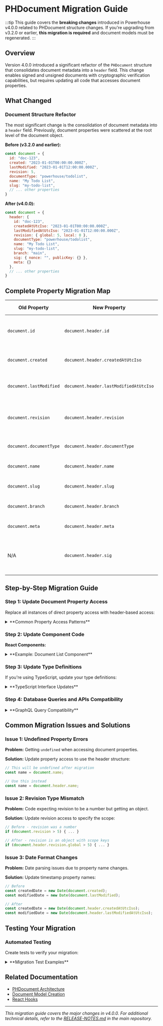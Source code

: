 # PHDocument Migration Guide

:::tip
This guide covers the **breaking changes** introduced in Powerhouse v4.0.0 related to PHDocument structure changes. If you're upgrading from v3.2.0 or earlier, **this migration is required** and document models must be regenerated.
:::

## Overview

Version 4.0.0 introduced a significant refactor of the `PHDocument` structure that consolidates document metadata into a `header` field. This change enables signed and unsigned documents with cryptographic verification capabilities, but requires updating all code that accesses document properties.

## What Changed

### Document Structure Refactor

The most significant change is the consolidation of document metadata into a `header` field. Previously, document properties were scattered at the root level of the document object.

**Before (v3.2.0 and earlier):**
```javascript
const document = {
  id: "doc-123",
  created: "2023-01-01T00:00:00.000Z",
  lastModified: "2023-01-01T12:00:00.000Z",
  revision: 5,
  documentType: "powerhouse/todolist",
  name: "My Todo List",
  slug: "my-todo-list",
  // ... other properties
}
```

**After (v4.0.0):**
```javascript
const document = {
  header: {
    id: "doc-123",
    createdAtUtcIso: "2023-01-01T00:00:00.000Z",
    lastModifiedAtUtcIso: "2023-01-01T12:00:00.000Z",
    revision: { global: 5, local: 0 },
    documentType: "powerhouse/todolist",
    name: "My Todo List",
    slug: "my-todo-list",
    branch: "main",
    sig: { nonce: "", publicKey: {} },
    meta: {}
  },
  // ... other properties
}
```

## Complete Property Migration Map

| **Old Property** | **New Property** | **Additional Changes** |
|------------------|------------------|------------------------|
| `document.id` | `document.header.id` | Now an Ed25519 signature for signed documents |
| `document.created` | `document.header.createdAtUtcIso` | **Renamed** to include UTC ISO specification |
| `document.lastModified` | `document.header.lastModifiedAtUtcIso` | **Renamed** to include UTC ISO specification |
| `document.revision` | `document.header.revision` | Now an **object** with scope keys (e.g., `{ global: 5, local: 0 }`) |
| `document.documentType` | `document.header.documentType` | No additional changes |
| `document.name` | `document.header.name` | No additional changes |
| `document.slug` | `document.header.slug` | No additional changes |
| `document.branch` | `document.header.branch` | Now explicitly included |
| `document.meta` | `document.header.meta` | Now explicitly included |
| N/A | `document.header.sig` | **New** - Signature information for document verification |

## Step-by-Step Migration Guide

### Step 1: Update Document Property Access

Replace all instances of direct property access with header-based access:

<details>
<summary>**Common Property Access Patterns**</summary>

**Document ID Access:**
```javascript
// Before
const documentId = document.id;

// After
const documentId = document.header.id;
```

**Document Name Access:**
```javascript
// Before
const documentName = document.name;

// After
const documentName = document.header.name;
```

**Document Type Access:**
```javascript
// Before
const docType = document.documentType;

// After
const docType = document.header.documentType;
```

**Timestamp Access:**
```javascript
// Before
const created = document.created;
const lastModified = document.lastModified;

// After
const created = document.header.createdAtUtcIso;
const lastModified = document.header.lastModifiedAtUtcIso;
```

**Revision Access:**
```javascript
// Before
const revision = document.revision; // Was a number

// After
const globalRevision = document.header.revision.global; // Now an object
const localRevision = document.header.revision.local;
// Or get all revisions
const allRevisions = document.header.revision; // { global: 5, local: 0, ... }
```

</details>

### Step 2: Update Component Code

**React Components:**

<details>
<summary>**Example: Document List Component**</summary>

```jsx
// Before
function DocumentList({ documents }) {
  return (
    <div>
      {documents.map(doc => (
        <div key={doc.id} className="document-item">
          <h3>{doc.name}</h3>
          <p>Type: {doc.documentType}</p>
          <p>Last modified: {new Date(doc.lastModified).toLocaleDateString()}</p>
          <p>Revision: {doc.revision}</p>
        </div>
      ))}
    </div>
  );
}

// After
function DocumentList({ documents }) {
  return (
    <div>
      {documents.map(doc => (
        <div key={doc.header.id} className="document-item">
          <h3>{doc.header.name}</h3>
          <p>Type: {doc.header.documentType}</p>
          <p>Last modified: {new Date(doc.header.lastModifiedAtUtcIso).toLocaleDateString()}</p>
          <p>Global Revision: {doc.header.revision.global}</p>
        </div>
      ))}
    </div>
  );
}
```

</details>

### Step 3: Update Type Definitions

If you're using TypeScript, update your type definitions:

<details>
<summary>**TypeScript Interface Updates**</summary>

```typescript
// Before
interface MyDocument {
  id: string;
  name: string;
  documentType: string;
  created: string;
  lastModified: string;
  revision: number;
  // ... other properties
}

// After
interface MyDocument {
  header: {
    id: string;
    name: string;
    documentType: string;
    createdAtUtcIso: string;
    lastModifiedAtUtcIso: string;
    revision: {
      [scope: string]: number;
    };
    slug: string;
    branch: string;
    sig: {
      nonce: string;
      publicKey: any;
    };
    meta?: {
      preferredEditor?: string;
    };
  };
  // ... other properties
}
```

</details>

### Step 4: Database Queries and APIs Compatibility

<details>
<summary>**GraphQL Query Compatibility**</summary>

**GraphQL Queries:**
```graphql
# Your existing queries continue to work unchanged
query GetDocument($id: ID!) {
  document(id: $id) {
    id              # Still works due to response transformation
    name            # Still works due to response transformation
    documentType    # Still works due to response transformation
    created         # Still works due to response transformation
    lastModified    # Still works due to response transformation
    revision        # Still works due to response transformation
  }
}
```

:::tip
**GraphQL Backward Compatibility:** The GraphQL API maintains backward compatibility through response transformation. Your existing queries will continue to work without changes. However, when working with the raw document objects in your application code, you'll need to use the new header structure.
:::

</details>





## Common Migration Issues and Solutions

### Issue 1: Undefined Property Errors

**Problem:** Getting `undefined` when accessing document properties.

**Solution:** Update property access to use the header structure:

```javascript
// This will be undefined after migration
const name = document.name;

// Use this instead
const name = document.header.name;
```

### Issue 2: Revision Type Mismatch

**Problem:** Code expecting revision to be a number but getting an object.

**Solution:** Update revision access to specify the scope:

```javascript
// Before - revision was a number
if (document.revision > 5) { ... }

// After - revision is an object with scope keys
if (document.header.revision.global > 5) { ... }
```

### Issue 3: Date Format Changes

**Problem:** Date parsing issues due to property name changes.

**Solution:** Update timestamp property names:

```javascript
// Before
const createdDate = new Date(document.created);
const modifiedDate = new Date(document.lastModified);

// After
const createdDate = new Date(document.header.createdAtUtcIso);
const modifiedDate = new Date(document.header.lastModifiedAtUtcIso);
```

## Testing Your Migration

### Automated Testing

Create tests to verify your migration:

<details>
<summary>**Migration Test Examples**</summary>

```javascript
// Test document property access
describe('Document Migration', () => {
  it('should access document properties correctly', () => {
    const mockDocument = {
      header: {
        id: 'test-id',
        name: 'Test Document',
        documentType: 'powerhouse/test',
        createdAtUtcIso: '2023-01-01T00:00:00.000Z',
        lastModifiedAtUtcIso: '2023-01-01T12:00:00.000Z',
        revision: { global: 5, local: 0 },
        // ... other header properties
      },
      // ... other document properties
    };

    // Test property access
    expect(mockDocument.header.id).toBe('test-id');
    expect(mockDocument.header.name).toBe('Test Document');
    expect(mockDocument.header.revision.global).toBe(5);
  });
});
```

</details>



## Related Documentation

- [PHDocument Architecture](/academy/Architecture/PowerhouseArchitecture)
- [Document Model Creation](/academy/MasteryTrack/DocumentModelCreation/WhatIsADocumentModel)
- [React Hooks](/academy/APIReferences/ReactHooks)

---

*This migration guide covers the major changes in v4.0.0. For additional technical details, refer to the [RELEASE-NOTES.md](https://github.com/powerhouse-dao/powerhouse/blob/main/RELEASE-NOTES.md) in the main repository.* 